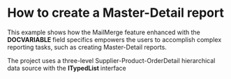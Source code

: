 # How to create a Master-Detail report


<p>This example shows how the MailMerge feature enhanced with the <strong>DOCVARIABLE </strong>field specifics empowers the users to accomplish complex reporting tasks, such as creating Master-Detail reports. </p><p>The project uses a three-level Supplier-Product-OrderDetail hierarchical data source with the <strong>ITypedList </strong>interface</p>

<br/>


